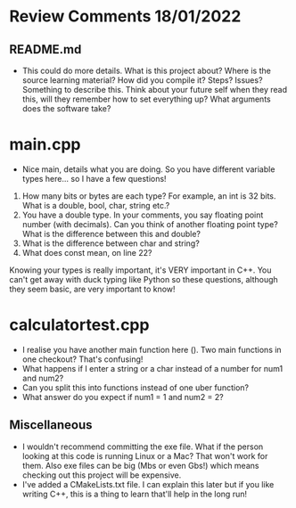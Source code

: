 # Review Comments 18/01/2022

## README.md

* This could do more details. What is this project about? Where is the source learning material? How did you compile it? Steps? Issues? Something to describe this. Think about your future self when they read this, will they remember how to set everything up? What arguments does the software take?

# main.cpp

* Nice main, details what you are doing. So you have different variable types here... so I have a few questions!

1. How many bits or bytes are each type? For example, an int is 32 bits. What is a double, bool, char, string etc.?
2. You have a double type. In your comments, you say floating point number (with decimals). Can you think of another floating point type? What is the difference between this and double?
3. What is the difference between char and string?
4. What does const mean, on line 22?

Knowing your types is really important, it's VERY important in C++. You can't get away with duck typing like Python so these questions, although they seem basic, are very important to know!

# calculatortest.cpp

* I realise you have another main function here (). Two main functions in one checkout? That's confusing!
* What happens if I enter a string or a char instead of a number for num1 and num2?
* Can you split this into functions instead of one uber function?
* What answer do you expect if num1 = 1 and num2 = 2?

## Miscellaneous

* I wouldn't recommend committing the exe file. What if the person looking at this code is running Linux or a Mac? That won't work for them. Also exe files can be big (Mbs or even Gbs!) which means checking out this project will be expensive.
* I've added a CMakeLists.txt file. I can explain this later but if you like writing C++, this is a thing to learn that'll help in the long run!